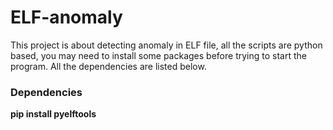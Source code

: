 # ELF-anomaly

This project is about detecting anomaly in ELF file, all the scripts are python based, you may need to install some packages before trying to start the program. All the dependencies are listed below. 

### Dependencies
**pip install pyelftools**

